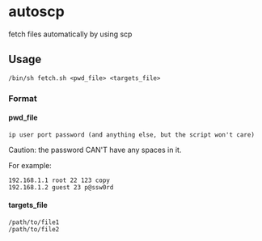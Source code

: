 # autoscp
fetch files automatically by using scp

## Usage
```shell
/bin/sh fetch.sh <pwd_file> <targets_file>
```

### Format

#### pwd_file

```
ip user port password (and anything else, but the script won't care)
```

Caution: the password CAN'T have any spaces in it.

For example:
```
192.168.1.1 root 22 123 copy
192.168.1.2 guest 23 p@ssw0rd
```

#### targets_file

```
/path/to/file1
/path/to/file2
```
